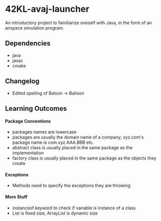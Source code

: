 # 42KL-avaj-launcher

An introductory project to familiarize oneself with Java, in the form of an airspace simulation program.

## Dependencies
- java
- javac
- cmake

## Changelog
- Edited spelling of Baloon -> Balloon

## Learning Outcomes

#### Package Conventions

- packages names are lowercase
- packages are usually the domain name of a company; xyz.com's package name is com.xyz.AAA.BBB etc.
- abstract class is usually placed in the same package as the implementation
- factory class is usually placed in the same package as the objects they create

#### Exceptions

- Methods need to specify the exceptions they are throwing

#### More Stuff

- instanceof keyword to check if variable is instance of a class
- List is fixed size, ArrayList is dynamic size